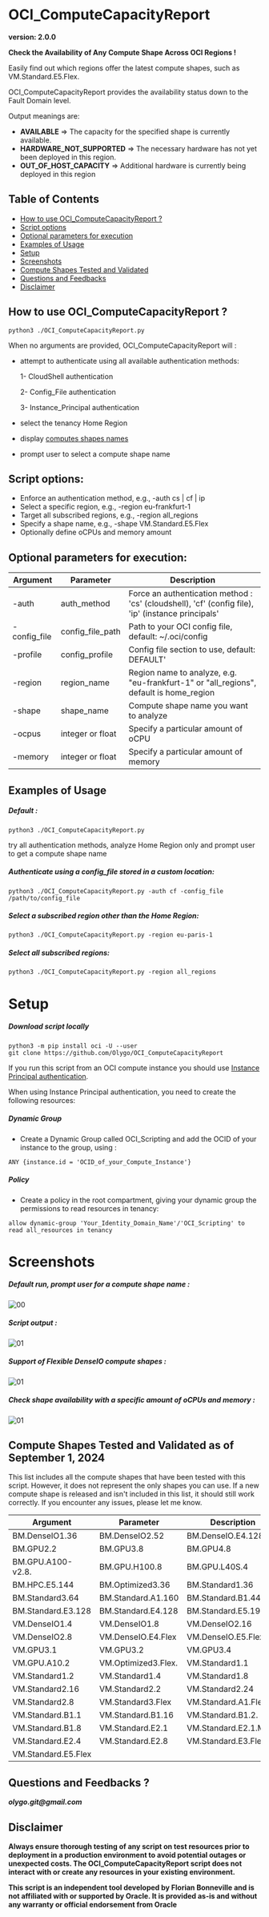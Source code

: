 # OCI_ComputeCapacityReport

**version: 2.0.0**

**Check the Availability of Any Compute Shape Across OCI Regions !**

Easily find out which regions offer the latest compute shapes, such as VM.Standard.E5.Flex.

OCI_ComputeCapacityReport provides the availability status down to the Fault Domain level.

Output meanings are:

- **AVAILABLE** => The capacity for the specified shape is currently available.
- **HARDWARE_NOT_SUPPORTED** => The necessary hardware has not yet been deployed in this region.
- **OUT_OF_HOST_CAPACITY** => Additional hardware is currently being deployed in this region

## Table of Contents

- [How to use OCI_ComputeCapacityReport ?](### How-to-use-OCI_ComputeCapacityReport-?)
- [Script options](#Script-options)
- [Optional parameters for execution](#Optional-parameters-for-execution)
- [Examples of Usage](#Examples-of-Usage)
- [Setup](#Setup)
- [Screenshots](#Screenshots)
- [Compute Shapes Tested and Validated](#Compute-Shapes-Tested-and-Validated-as-of-September-1,-2024)
- [Questions and Feedbacks](#Questions-and-Feedbacks-?)
- [Disclaimer](#Disclaimer)
 
## How to use OCI_ComputeCapacityReport ?

	python3 ./OCI_ComputeCapacityReport.py


When no arguments are provided, OCI_ComputeCapacityReport will :

- attempt to authenticate using all available authentication methods:

    1- CloudShell authentication
    
    2- Config_File authentication
    
    3- Instance_Principal authentication

- select the tenancy Home Region
- display [computes shapes names](https://docs.oracle.com/en-us/iaas/Content/Compute/References/computeshapes.htm)
- prompt user to select a compute shape name


## Script options:

- Enforce an authentication method, e.g., -auth cs | cf | ip
- Select a specific region, e.g., -region eu-frankfurt-1
- Target all subscribed regions, e.g., -region all_regions
- Specify a shape name, e.g., -shape VM.Standard.E5.Flex
- Optionally define oCPUs and memory amount


## Optional parameters for execution:

| Argument      | Parameter            | Description                                                                                        |
| -----------   | -------------------- | -------------------------------------------------------------------------------------------------- |
| -auth         | auth_method          | Force an authentication method : 'cs' (cloudshell), 'cf' (config file), 'ip' (instance principals' | 
| -config_file  | config_file_path     | Path to your OCI config file, default: ~/.oci/config                                               |
| -profile      | config_profile       | Config file section to use, default: DEFAULT'                                                      | 
| -region       | region_name          | Region name to analyze, e.g. "eu-frankfurt-1" or "all_regions", default is home_region             | 
| -shape        | shape_name           | Compute shape name you want to analyze                                                             | 
| -ocpus        | integer or float     | Specify a particular amount of oCPU                                                                | 
| -memory       | integer or float     | Specify a particular amount of memory                                                              | 

## Examples of Usage
##### Default :
	
	python3 ./OCI_ComputeCapacityReport.py

try all authentication methods, analyze Home Region only and prompt user to get a compute shape name

##### Authenticate using a config_file stored in a custom location:
	
	python3 ./OCI_ComputeCapacityReport.py -auth cf -config_file /path/to/config_file 

##### Select a subscribed region other than the Home Region:
	
	python3 ./OCI_ComputeCapacityReport.py -region eu-paris-1

##### Select all subscribed regions:
	
	python3 ./OCI_ComputeCapacityReport.py -region all_regions	

# Setup

##### Download script locally

```
python3 -m pip install oci -U --user
git clone https://github.com/Olygo/OCI_ComputeCapacityReport
```

If you run this script from an OCI compute instance you should use [Instance Principal authentication](https://docs.public.oneportal.content.oci.oraclecloud.com/en-us/iaas/Content/Identity/Tasks/callingservicesfrominstances.htm).

When using Instance Principal authentication, you need to create the following resources:

##### Dynamic Group

- Create a Dynamic Group called OCI_Scripting and add the OCID of your instance to the group, using :

```
ANY {instance.id = 'OCID_of_your_Compute_Instance'}
```	

##### Policy

- Create a policy in the root compartment, giving your dynamic group the permissions to read resources in tenancy:

```
allow dynamic-group 'Your_Identity_Domain_Name'/'OCI_Scripting' to read all_resources in tenancy
```

# Screenshots

##### Default run, prompt user for a compute shape name :
![00](./.images/00.png)

##### Script output :
![01](./.images/01.png)

##### Support of Flexible DenseIO compute shapes :
![01](./.images/02.png)

##### Check shape availability with a specific amount of oCPUs and memory :
![01](./.images/03.png)


## Compute Shapes Tested and Validated as of September 1, 2024

This list includes all the compute shapes that have been tested with this script. 
However, it does not represent the only shapes you can use. 
If a new compute shape is released and isn't included in this list, it should still work correctly. 
If you encounter any issues, please let me know.

| Argument            | Parameter            | Description           |                      |
| ------------------- | -------------------- | ----------------------| -------------------- |
| BM.DenseIO1.36      | BM.DenseIO2.52       | BM.DenseIO.E4.128     | BM.DenseIO.E5.128    |   
| BM.GPU2.2           | BM.GPU3.8            | BM.GPU4.8             | BM.GPU.A10.4         |
| BM.GPU.A100-v2.8.   | BM.GPU.H100.8        | BM.GPU.L40S.4         | BM.HPC2.36           |
| BM.HPC.E5.144       | BM.Optimized3.36     | BM.Standard1.36       | BM.Standard2.52      |
| BM.Standard3.64     | BM.Standard.A1.160   | BM.Standard.B1.44     | BM.Standard.E2.64    |
| BM.Standard.E3.128  | BM.Standard.E4.128   | BM.Standard.E5.192    | VM.DenseIO1.16       |
| VM.DenseIO1.4	     | VM.DenseIO1.8        | VM.DenseIO2.16        | VM.DenseIO2.24.      |
| VM.DenseIO2.8	     | VM.DenseIO.E4.Flex   | VM.DenseIO.E5.Flex    | VM.GPU2.1            |
| VM.GPU3.1           | VM.GPU3.2            | VM.GPU3.4             | VM.GPU.A10.1        |
| VM.GPU.A10.2	     | VM.Optimized3.Flex.  | VM.Standard1.1        | VM.Standard1.16      |
| VM.Standard1.2	     | VM.Standard1.4       | VM.Standard1.8        | VM.Standard2.1.      |
| VM.Standard2.16     | VM.Standard2.2       | VM.Standard2.24       | VM.Standard2.4       |
| VM.Standard2.8	     | VM.Standard3.Flex    | VM.Standard.A1.Flex   | VM.Standard.A2.Flex  |
| VM.Standard.B1.1	  | VM.Standard.B1.16   | VM.Standard.B1.2.      | VM.Standard.B1.4     |
| VM.Standard.B1.8    | VM.Standard.E2.1    | VM.Standard.E2.1.Micro | VM.Standard.E2.2     |
| VM.Standard.E2.4	  | VM.Standard.E2.8    | VM.Standard.E3.Flex    | VM.Standard.E4.Flex  |
| VM.Standard.E5.Flex |	

## Questions and Feedbacks ?
**_olygo.git@gmail.com_**

## Disclaimer
**Always ensure thorough testing of any script on test resources prior to deployment in a production environment to avoid potential outages or unexpected costs. The OCI_ComputeCapacityReport script does not interact with or create any resources in your existing environment.**

**This script is an independent tool developed by Florian Bonneville and is not affiliated with or supported by Oracle. 
It is provided as-is and without any warranty or official endorsement from Oracle**
